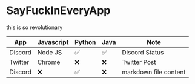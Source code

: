 # SayFuckInEveryApp

this is so revolutionary

| App     | Javascript         | Python             | Java               | Note                  |
|---------|--------------------|--------------------|--------------------|-----------------------|
| Discord | Node JS            | :white_check_mark: | :white_check_mark: | Discord Status        |
| Twitter | Chrome             | :x:                | :x:                | Twitter Post          |
| Discord | :x:                | :white_check_mark: | :x:                | markdown file content |
